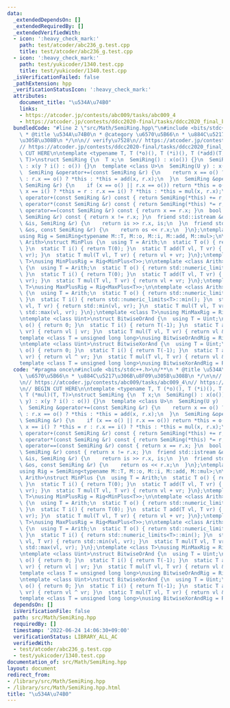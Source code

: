 ```yaml
---
data:
  _extendedDependsOn: []
  _extendedRequiredBy: []
  _extendedVerifiedWith:
  - icon: ':heavy_check_mark:'
    path: test/atcoder/abc236_g.test.cpp
    title: test/atcoder/abc236_g.test.cpp
  - icon: ':heavy_check_mark:'
    path: test/yukicoder/1340.test.cpp
    title: test/yukicoder/1340.test.cpp
  _isVerificationFailed: false
  _pathExtension: hpp
  _verificationStatusIcon: ':heavy_check_mark:'
  attributes:
    document_title: "\u534A\u74B0"
    links:
    - https://atcoder.jp/contests/abc009/tasks/abc009_4
    - https://atcoder.jp/contests/ddcc2020-final/tasks/ddcc2020_final_b
  bundledCode: "#line 2 \"src/Math/SemiRing.hpp\"\n#include <bits/stdc++.h>\n/**\n\
    \ * @title \u534A\u74B0\n * @category \u6570\u5B66\n * \u884C\u5217\u306B\u8F09\
    \u305B\u308B\n */\n\n// verify\u7528\n// https://atcoder.jp/contests/abc009/tasks/abc009_4\n\
    // https://atcoder.jp/contests/ddcc2020-final/tasks/ddcc2020_final_b\n\n// BEGIN\
    \ CUT HERE\n\ntemplate <typename T, T (*o)(), T (*i)(), T (*add)(T, T), T (*mul)(T,\
    \ T)>\nstruct SemiRing {\n  T x;\n  SemiRing() : x(o()) {}\n  SemiRing(bool y)\
    \ : x(y ? i() : o()) {}\n  template <class U>\n  SemiRing(U y) : x((T)y) {}\n\
    \  SemiRing &operator+=(const SemiRing &r) {\n    return x == o() ? *this = r\
    \ : r.x == o() ? *this : *this = add(x, r.x);\n  }\n  SemiRing &operator*=(const\
    \ SemiRing &r) {\n    if (x == o() || r.x == o()) return *this = o();\n    return\
    \ x == i() ? *this = r : r.x == i() ? *this : *this = mul(x, r.x);\n  }\n  SemiRing\
    \ operator+(const SemiRing &r) const { return SemiRing(*this) += r; }\n  SemiRing\
    \ operator*(const SemiRing &r) const { return SemiRing(*this) *= r; }\n  bool\
    \ operator==(const SemiRing &r) const { return x == r.x; }\n  bool operator!=(const\
    \ SemiRing &r) const { return x != r.x; }\n  friend std::istream &operator>>(std::istream\
    \ &is, SemiRing &r) {\n    return is >> r.x, is;\n  }\n  friend std::ostream &operator<<(std::ostream\
    \ &os, const SemiRing &r) {\n    return os << r.x;\n  }\n};\ntemplate <class M>\n\
    using Rig = SemiRing<typename M::T, M::o, M::i, M::add, M::mul>;\n\ntemplate <class\
    \ Arith>\nstruct MinPlus {\n  using T = Arith;\n  static T o() { return std::numeric_limits<T>::max();\
    \ }\n  static T i() { return T(0); }\n  static T add(T vl, T vr) { return std::min(vl,\
    \ vr); }\n  static T mul(T vl, T vr) { return vl + vr; }\n};\ntemplate <class\
    \ T>\nusing MinPlusRig = Rig<MinPlus<T>>;\n\ntemplate <class Arith>\nstruct MaxPlus\
    \ {\n  using T = Arith;\n  static T o() { return std::numeric_limits<T>::min();\
    \ }\n  static T i() { return T(0); }\n  static T add(T vl, T vr) { return std::max(vl,\
    \ vr); }\n  static T mul(T vl, T vr) { return vl + vr; }\n};\ntemplate <class\
    \ T>\nusing MaxPlusRig = Rig<MaxPlus<T>>;\n\ntemplate <class Arith>\nstruct MinMax\
    \ {\n  using T = Arith;\n  static T o() { return std::numeric_limits<T>::max();\
    \ }\n  static T i() { return std::numeric_limits<T>::min(); }\n  static T add(T\
    \ vl, T vr) { return std::min(vl, vr); }\n  static T mul(T vl, T vr) { return\
    \ std::max(vl, vr); }\n};\ntemplate <class T>\nusing MinMaxRig = Rig<MinMax<T>>;\n\
    \ntemplate <class Uint>\nstruct BitwiseOrAnd {\n  using T = Uint;\n  static T\
    \ o() { return 0; }\n  static T i() { return T(-1); }\n  static T add(T vl, T\
    \ vr) { return vl | vr; }\n  static T mul(T vl, T vr) { return vl & vr; }\n};\n\
    template <class T = unsigned long long>\nusing BitwiseOrAndRig = Rig<BitwiseOrAnd<T>>;\n\
    \ntemplate <class Uint>\nstruct BitwiseXorAnd {\n  using T = Uint;\n  static T\
    \ o() { return 0; }\n  static T i() { return T(-1); }\n  static T add(T vl, T\
    \ vr) { return vl ^ vr; }\n  static T mul(T vl, T vr) { return vl & vr; }\n};\n\
    template <class T = unsigned long long>\nusing BitwiseXorAndRig = Rig<BitwiseXorAnd<T>>;\n"
  code: "#pragma once\n#include <bits/stdc++.h>\n/**\n * @title \u534A\u74B0\n * @category\
    \ \u6570\u5B66\n * \u884C\u5217\u306B\u8F09\u305B\u308B\n */\n\n// verify\u7528\
    \n// https://atcoder.jp/contests/abc009/tasks/abc009_4\n// https://atcoder.jp/contests/ddcc2020-final/tasks/ddcc2020_final_b\n\
    \n// BEGIN CUT HERE\n\ntemplate <typename T, T (*o)(), T (*i)(), T (*add)(T, T),\
    \ T (*mul)(T, T)>\nstruct SemiRing {\n  T x;\n  SemiRing() : x(o()) {}\n  SemiRing(bool\
    \ y) : x(y ? i() : o()) {}\n  template <class U>\n  SemiRing(U y) : x((T)y) {}\n\
    \  SemiRing &operator+=(const SemiRing &r) {\n    return x == o() ? *this = r\
    \ : r.x == o() ? *this : *this = add(x, r.x);\n  }\n  SemiRing &operator*=(const\
    \ SemiRing &r) {\n    if (x == o() || r.x == o()) return *this = o();\n    return\
    \ x == i() ? *this = r : r.x == i() ? *this : *this = mul(x, r.x);\n  }\n  SemiRing\
    \ operator+(const SemiRing &r) const { return SemiRing(*this) += r; }\n  SemiRing\
    \ operator*(const SemiRing &r) const { return SemiRing(*this) *= r; }\n  bool\
    \ operator==(const SemiRing &r) const { return x == r.x; }\n  bool operator!=(const\
    \ SemiRing &r) const { return x != r.x; }\n  friend std::istream &operator>>(std::istream\
    \ &is, SemiRing &r) {\n    return is >> r.x, is;\n  }\n  friend std::ostream &operator<<(std::ostream\
    \ &os, const SemiRing &r) {\n    return os << r.x;\n  }\n};\ntemplate <class M>\n\
    using Rig = SemiRing<typename M::T, M::o, M::i, M::add, M::mul>;\n\ntemplate <class\
    \ Arith>\nstruct MinPlus {\n  using T = Arith;\n  static T o() { return std::numeric_limits<T>::max();\
    \ }\n  static T i() { return T(0); }\n  static T add(T vl, T vr) { return std::min(vl,\
    \ vr); }\n  static T mul(T vl, T vr) { return vl + vr; }\n};\ntemplate <class\
    \ T>\nusing MinPlusRig = Rig<MinPlus<T>>;\n\ntemplate <class Arith>\nstruct MaxPlus\
    \ {\n  using T = Arith;\n  static T o() { return std::numeric_limits<T>::min();\
    \ }\n  static T i() { return T(0); }\n  static T add(T vl, T vr) { return std::max(vl,\
    \ vr); }\n  static T mul(T vl, T vr) { return vl + vr; }\n};\ntemplate <class\
    \ T>\nusing MaxPlusRig = Rig<MaxPlus<T>>;\n\ntemplate <class Arith>\nstruct MinMax\
    \ {\n  using T = Arith;\n  static T o() { return std::numeric_limits<T>::max();\
    \ }\n  static T i() { return std::numeric_limits<T>::min(); }\n  static T add(T\
    \ vl, T vr) { return std::min(vl, vr); }\n  static T mul(T vl, T vr) { return\
    \ std::max(vl, vr); }\n};\ntemplate <class T>\nusing MinMaxRig = Rig<MinMax<T>>;\n\
    \ntemplate <class Uint>\nstruct BitwiseOrAnd {\n  using T = Uint;\n  static T\
    \ o() { return 0; }\n  static T i() { return T(-1); }\n  static T add(T vl, T\
    \ vr) { return vl | vr; }\n  static T mul(T vl, T vr) { return vl & vr; }\n};\n\
    template <class T = unsigned long long>\nusing BitwiseOrAndRig = Rig<BitwiseOrAnd<T>>;\n\
    \ntemplate <class Uint>\nstruct BitwiseXorAnd {\n  using T = Uint;\n  static T\
    \ o() { return 0; }\n  static T i() { return T(-1); }\n  static T add(T vl, T\
    \ vr) { return vl ^ vr; }\n  static T mul(T vl, T vr) { return vl & vr; }\n};\n\
    template <class T = unsigned long long>\nusing BitwiseXorAndRig = Rig<BitwiseXorAnd<T>>;\n"
  dependsOn: []
  isVerificationFile: false
  path: src/Math/SemiRing.hpp
  requiredBy: []
  timestamp: '2022-06-24 14:06:30+09:00'
  verificationStatus: LIBRARY_ALL_AC
  verifiedWith:
  - test/atcoder/abc236_g.test.cpp
  - test/yukicoder/1340.test.cpp
documentation_of: src/Math/SemiRing.hpp
layout: document
redirect_from:
- /library/src/Math/SemiRing.hpp
- /library/src/Math/SemiRing.hpp.html
title: "\u534A\u74B0"
---
```

